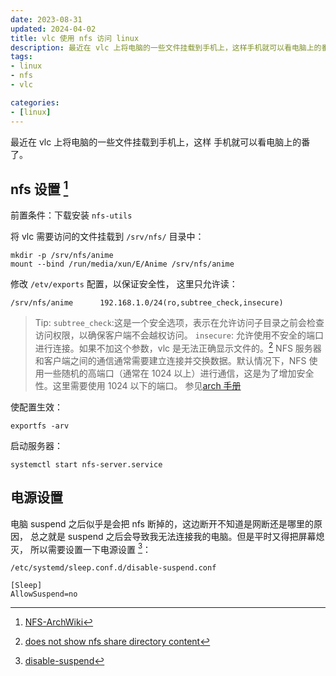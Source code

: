```yaml
---
date: 2023-08-31
updated: 2024-04-02
title: vlc 使用 nfs 访问 linux
description: 最近在 vlc 上将电脑的一些文件挂载到手机上，这样手机就可以看电脑上的番了。前置条件：下载安装 nfs-utils将 vlc 需要访问的文件挂载到 /srv/nfs/ 目录中：修改 /etv/exports 配置，以保证安全性，这里只允许读：
tags:
- linux
- nfs
- vlc

categories:
- [linux]
---
```


最近在 vlc 上将电脑的一些文件挂载到手机上，这样
手机就可以看电脑上的番了。

## nfs 设置 [^1]

前置条件：下载安装 `nfs-utils`

将 vlc 需要访问的文件挂载到 `/srv/nfs/` 目录中：

```
mkdir -p /srv/nfs/anime
mount --bind /run/media/xun/E/Anime /srv/nfs/anime
```

修改 `/etv/exports` 配置，以保证安全性，
这里只允许读：

```
/srv/nfs/anime		192.168.1.0/24(ro,subtree_check,insecure)
```

> Tip:
> `subtree_check`:这是一个安全选项，表示在允许访问子目录之前会检查访问权限，以确保客户端不会越权访问。
> `insecure`: 允许使用不安全的端口进行连接。如果不加这个参数，vlc 是无法正确显示文件的。[^2]
> NFS 服务器和客户端之间的通信通常需要建立连接并交换数据。默认情况下，NFS 使用一些随机的高端口（通常在 1024
> 以上）进行通信，这是为了增加安全性。这里需要使用 1024 以下的端口。
> 参见[arch 手册](https://man.archlinux.org/man/exports.5)

使配置生效：

```
exportfs -arv
```

启动服务器：

```
systemctl start nfs-server.service
```

## 电源设置

电脑 suspend 之后似乎是会把 nfs 断掉的，这边断开不知道是网断还是哪里的原因，
总之就是 suspend 之后会导致我无法连接我的电脑。但是平时又得把屏幕熄灭，
所以需要设置一下电源设置 [^3]：

```
/etc/systemd/sleep.conf.d/disable-suspend.conf

[Sleep]
AllowSuspend=no
```

[^1]: [NFS-ArchWiki](https://wiki.archlinux.org/title/NFS)
[^2]: [does not show nfs share directory content](https://code.videolan.org/videolan/vlc-android/-/issues/335)
[^3]: [disable-suspend](https://wiki.archlinux.org/title/Power_management#Disabling_suspend)
